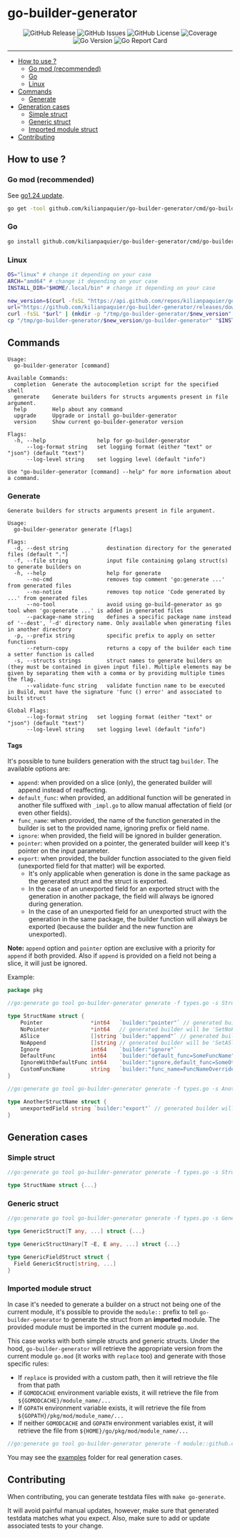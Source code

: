 <!-- This file is safe to edit. Once it exists it will not be overwritten. -->

# go-builder-generator <!-- omit in toc -->

<p align="center">
  <img alt="GitHub Release" src="https://img.shields.io/github/v/release/kilianpaquier/go-builder-generator?include_prereleases&sort=semver&style=for-the-badge">
  <img alt="GitHub Issues" src="https://img.shields.io/github/issues-raw/kilianpaquier/go-builder-generator?style=for-the-badge">
  <img alt="GitHub License" src="https://img.shields.io/github/license/kilianpaquier/go-builder-generator?style=for-the-badge">
  <img alt="Coverage" src="https://img.shields.io/codecov/c/github/kilianpaquier/go-builder-generator/main?style=for-the-badge">
  <img alt="Go Version" src="https://img.shields.io/github/go-mod/go-version/kilianpaquier/go-builder-generator/main?style=for-the-badge&label=Go+Version">
  <img alt="Go Report Card" src="https://goreportcard.com/badge/github.com/kilianpaquier/go-builder-generator?style=for-the-badge">
</p>

---

- [How to use ?](#how-to-use-)
  - [Go mod (recommended)](#go-mod-recommended)
  - [Go](#go)
  - [Linux](#linux)
- [Commands](#commands)
  - [Generate](#generate)
- [Generation cases](#generation-cases)
  - [Simple struct](#simple-struct)
  - [Generic struct](#generic-struct)
  - [Imported module struct](#imported-module-struct)
- [Contributing](#contributing)

## How to use ?

### Go mod (recommended)

See [go1.24 update](https://go.dev/blog/go1.24).

```sh
go get -tool github.com/kilianpaquier/go-builder-generator/cmd/go-builder-generator
```

### Go

```sh
go install github.com/kilianpaquier/go-builder-generator/cmd/go-builder-generator@latest
```

### Linux

```sh
OS="linux" # change it depending on your case
ARCH="amd64" # change it depending on your case
INSTALL_DIR="$HOME/.local/bin" # change it depending on your case

new_version=$(curl -fsSL "https://api.github.com/repos/kilianpaquier/go-builder-generator/releases/latest" | jq -r '.tag_name')
url="https://github.com/kilianpaquier/go-builder-generator/releases/download/$new_version/go-builder-generator_${OS}_${ARCH}.tar.gz"
curl -fsSL "$url" | (mkdir -p "/tmp/go-builder-generator/$new_version" && cd "/tmp/go-builder-generator/$new_version" && tar -xz)
cp "/tmp/go-builder-generator/$new_version/go-builder-generator" "$INSTALL_DIR/go-builder-generator"
```

## Commands

```
Usage:
  go-builder-generator [command]

Available Commands:
  completion  Generate the autocompletion script for the specified shell
  generate    Generate builders for structs arguments present in file argument.
  help        Help about any command
  upgrade     Upgrade or install go-builder-generator
  version     Show current go-builder-generator version

Flags:
  -h, --help                help for go-builder-generator
      --log-format string   set logging format (either "text" or "json") (default "text")
      --log-level string    set logging level (default "info")

Use "go-builder-generator [command] --help" for more information about a command.
```

### Generate

```
Generate builders for structs arguments present in file argument.

Usage:
  go-builder-generator generate [flags]

Flags:
  -d, --dest string            destination directory for the generated files (default ".")
  -f, --file string            input file containing golang struct(s) to generate builders on
  -h, --help                   help for generate
      --no-cmd                 removes top comment 'go:generate ...' from generated files
      --no-notice              removes top notice 'Code generated by ...' from generated files
      --no-tool                avoid using go-build-generator as go tool when 'go:generate ...' is added in generated files
      --package-name string    defines a specific package name instead of '--dest', '-d' directory name. Only available when generating files in another directory
  -p, --prefix string          specific prefix to apply on setter functions
      --return-copy            returns a copy of the builder each time a setter function is called
  -s, --structs strings        struct names to generate builders on (they must be contained in given input file). Multiple elements may be given by separating them with a comma or by providing multiple times the flag.
      --validate-func string   validate function name to be executed in Build, must have the signature 'func () error' and associated to built struct

Global Flags:
      --log-format string   set logging format (either "text" or "json") (default "text")
      --log-level string    set logging level (default "info")
```

#### Tags

It's possible to tune builders generation with the struct tag `builder`. The available options are:

- `append`: when provided on a slice (only), the generated builder will append instead of reaffecting.
- `default_func`: when provided, an additional function will be generated in another file suffixed with `_impl.go` to allow manual affectation of field (or even other fields).
- `func_name`: when provided, the name of the function generated in the builder is set to the provided name, ignoring prefix or field name.
- `ignore`: when provided, the field will be ignored in builder generation.
- `pointer`: when provided on a pointer, the generated builder will keep it's pointer on the input parameter.
- `export`: when provided, the builder function associated to the given field (unexported field for that matter) will be exported.
  - It's only applicable when generation is done in the same package as the generated struct and the struct is exported.
  - In the case of an unexported field for an exported struct with the generation in another package, the field will always be ignored during generation.
  - In the case of an unexported field for an unexported struct with the generation in the same package, the builder function will always be exported (because the builder and the new function are unexported).

**Note:** `append` option and `pointer` option are exclusive with a priority for `append` if both provided. Also if `append` is provided on a field not being a slice, it will just be ignored.

Example:

```go
package pkg

//go:generate go tool go-builder-generator generate -f types.go -s StructName -d builders

type StructName struct {
	Pointer               *int64   `builder:"pointer"` // generated builder will be 'SetPointer(pointer *int64)'
	NoPointer             *int64   // generated builder will be 'SetNoPointer(noPointer int64)'
	ASlice                []string `builder:"append"` // generated builder will be 'SetASlice(aSlice ...string)', additionally the affectation will be `b.ASlice = append(b.ASlice, aSlice...)`
	NoAppend              []string // generated builder will be 'SetASlice(noAppend []string)', additionally the affectation will be `b.NoAppend = noAppend`
	Ignore                int64    `builder:"ignore"`                            // no builder will be generated on this field
	DefaultFunc           int64    `builder:"default_func=SomeFuncName"`         // an additional function named 'SomeFuncName' will be generated in target package file '_impl.go' and associated to builder struct
	IgnoreWithDefaultFunc int64    `builder:"ignore,default_func=SomeOtherFunc"` // no builder will be generated and the additional function will be generated
	CustomFuncName        string   `builder:"func_name=FuncNameOverride"`        // generated builder will be 'FuncNameOverride(customFuncName string)'
}

//go:generate go tool go-builder-generator generate -f types.go -s AnotherStructName

type AnotherStructName struct {
	unexportedField string `builder:"export"` // generated builder will be 'UnexportedField(unexportedField string)'
}
```

## Generation cases

### Simple struct

```go
//go:generate go tool go-builder-generator generate -f types.go -s StructName -d builders

type StructName struct {...}
```

### Generic struct

```go
//go:generate go tool go-builder-generator generate -f types.go -s GenericStruct,GenericStructUnary,GenericFieldStruct -d builders

type GenericStruct[T any, ...] struct {...}

type GenericStructUnary[T ~E, E any, ...] struct {...}

type GenericFieldStruct struct {
  Field GenericStruct[string, ...]
}
```

### Imported module struct

In case it's needed to generate a builder on a struct not being one of the current module, it's possible to provide the `module::` prefix to tell `go-builder-generator` to generate the struct from an **imported** module.
The provided module must be imported in the current module `go.mod`.

This case works with both simple structs and generic structs. Under the hood, `go-builder-generator` will retrieve the appropriate version from the current module `go.mod` (it works with `replace` too)
and generate with those specific rules:
- If `replace` is provided with a custom path, then it will retrieve the file from that path
- if `GOMODCACHE` environment variable exists, it will retrieve the file from `${GOMODCACHE}/module_name/...`
- If `GOPATH` environment variable exists, it will retrieve the file from `${GOPATH}/pkg/mod/module_name/...`
- If neither `GOMODCACHE` and `GOPATH` environment variables exist, it will retrieve the file from `${HOME}/go/pkg/mod/module_name/...`

```go
//go:generate go tool go-builder-generator generate -f module::github.com/kilianpaquier/go-builder-generator/path/to/file.go -s ExternalStructName -d builders
```

You may see the [examples](./examples/) folder for real generation cases.

## Contributing

When contributing, you can generate testdata files with `make go-generate`.

It will avoid painful manual updates, however, make sure that generated testdata matches what you expect.
Also, make sure to add or update associated tests to your change.
